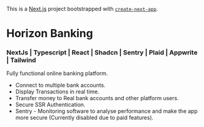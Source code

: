This is a [Next.js](https://nextjs.org/) project bootstrapped with [`create-next-app`](https://github.com/vercel/next.js/tree/canary/packages/create-next-app).

# Horizon Banking

### NextJs | Typescript | React | Shadcn | Sentry | Plaid | Appwrite | Tailwind

Fully functional online banking platform.
- Connect to multiple bank accounts.
- Display Transactions in real time.
- Transfer money to Real bank accounts and other platform users.
- Secure SSR Authentication.
- Sentry - Monitoring software to analyse performance and make the app more secure (Currently disabled due to paid features).
